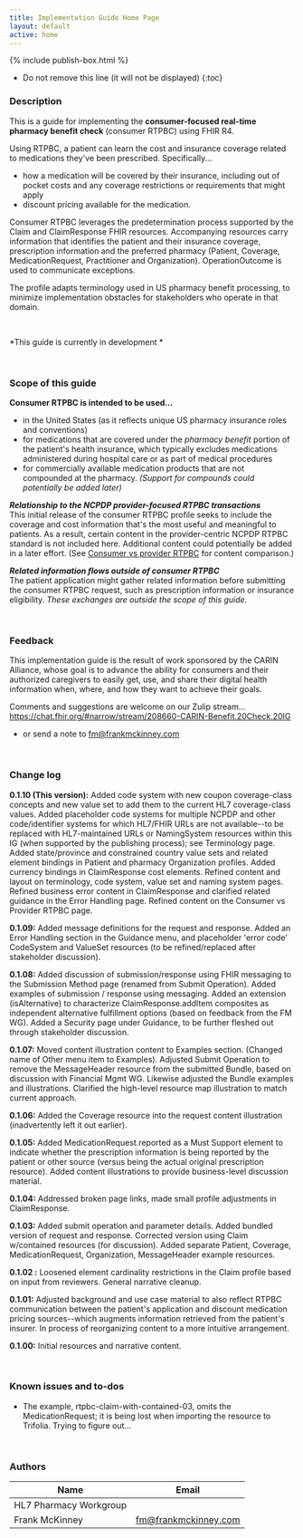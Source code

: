 ```yaml
---
title: Implementation Guide Home Page
layout: default
active: home
---
```


{% include publish-box.html %}

<!-- { :.no_toc } -->

<!-- TOC  the css styling for this is \pages\assets\css\project.css under 'markdown-toc'-->

* Do not remove this line (it will not be displayed)
{:toc}

<!-- end TOC -->

### Description

This is a guide for implementing the **consumer-focused real-time pharmacy benefit check** (consumer RTPBC) using FHIR R4.

Using RTPBC, a patient can learn the cost and insurance coverage related to medications they've been prescribed. Specifically... 
* how a medication will be covered by their insurance, including out of pocket costs and any coverage restrictions or requirements that might apply
* discount pricing available for the medication. 

Consumer RTPBC leverages the predetermination process supported by the Claim and ClaimResponse FHIR resources. Accompanying resources carry information that identifies the patient and their insurance coverage, prescription information and the preferred pharmacy (Patient, Coverage, MedicationRequest, Practitioner and Organization). OperationOutcome is used to communicate exceptions.

The profile adapts terminology used in US pharmacy benefit processing, to minimize implementation obstacles for stakeholders who operate in that domain.

<br/>

*This guide is currently in development *

<br/>


### Scope of this guide
**Consumer RTPBC is intended to be used...**
* in the United States (as it reflects unique US pharmacy insurance roles and conventions)
* for medications that are covered under the *pharmacy benefit* portion of the patient's health insurance, which typically excludes medications administered during hospital care or as part of medical procedures
* for commercially available medication products that are not compounded at the pharmacy. *(Support for compounds could potentially be added later)*

***Relationship to the NCPDP provider-focused RTPBC transactions*** <br/>
This initial release of the consumer RTPBC profile seeks to include the coverage and cost information that's the most useful and meaningful to patients. As a result, certain content in the provider-centric NCPDP RTPBC standard is not included here. Additional content could potentially be added in a later effort. (See <a href="Consumer_vs_provider_RTPBC.html">Consumer vs provider RTPBC</a> for content comparison.)

***Related information flows outside of consumer RTPBC*** <br/>
The patient application might gather related information before submitting the consumer RTPBC request, such as prescription information or insurance eligibility. *These exchanges are outside the scope of this guide.*

<br>

### Feedback
This implementation guide is the result of work sponsored by the CARIN Alliance, whose goal is to advance the ability for consumers and their authorized caregivers to easily get, use, and share their digital health information when, where, and how they want to achieve their goals.

Comments and suggestions are welcome on our Zulip stream...
https://chat.fhir.org/#narrow/stream/208660-CARIN-Benefit.20Check.20IG

* or send a note to fm@frankmckinney.com

<br/>

### Change log

**0.1.10 (This version):** Added code system with new coupon coverage-class concepts and new value set to add them to the current HL7 coverage-class values. Added placeholder code systems for multiple NCPDP and other code/identifier systems for which HL7/FHIR URLs are not available--to be replaced with HL7-maintained URLs or NamingSystem resources within this IG (when supported by the publishing process); see Terminology page. Added state/province and constrained country value sets and related element bindings in Patient and pharmacy Organization profiles. Added currency bindings in ClaimResponse cost elements. Refined content and layout on terminology, code system, value set and naming system pages. Refined business error content in ClaimResponse and clarified related guidance in the Error Handling page. Refined content on the Consumer vs Provider RTPBC page. 

**0.1.09:** Added message definitions for the request and response. Added an Error Handling section in the Guidance menu, and placeholder 'error code' CodeSystem and ValueSet resources (to be refined/replaced after stakeholder discussion). 

**0.1.08:** Added discussion of submission/response using FHIR messaging to the Submission Method page (renamed from Submit Operation). Added examples of submission / response using messaging. Added an extension (isAlternative) to characterize ClaimResponse.addItem composites as independent alternative fulfillment options (based on feedback from the FM WG). Added a Security page under Guidance, to be further fleshed out through stakeholder discussion.

**0.1.07:** Moved content illustration content to Examples section. (Changed name of Other menu item to Examples). Adjusted Submit Operation to remove the MessageHeader resource from the submitted Bundle, based on discussion with Financial Mgmt WG. Likewise adjusted the Bundle examples and illustrations. Clarified the high-level resource map illustration to match current approach. 

**0.1.06:** Added the Coverage resource into the request content illustration (inadvertently left it out earlier).

**0.1.05:** Added MedicationRequest.reported as a Must Support element to indicate whether the prescription information is being reported by the patient or other source (versus being the actual original prescription resource). Added content illustrations to provide business-level discussion material.

**0.1.04:** Addressed broken page links, made small profile adjustments in ClaimResponse.

**0.1.03:** Added submit operation and parameter details. Added bundled version of request and response. Corrected version using Claim w/contained resources (for discussion). Added separate Patient, Coverage, MedicationRequest, Organization, MessageHeader example resources.

**0.1.02 :** Loosened element cardinality restrictions in the Claim profile based on input from reviewers. General narrative cleanup.

**0.1.01:** Adjusted background and use case material to also reflect RTPBC communication between the patient's application and discount medication pricing sources--which augments information retrieved from the patient's insurer. In process of reorganizing content to a more intuitive arrangement. 

**0.1.00:** Initial resources and narrative content.

<br/>

### Known issues and to-dos
* The example, rtpbc-claim-with-contained-03, omits the MedicationRequest; it is being lost when importing the resource to Trifolia. Trying to figure out...


<br/>

### Authors

<table>
<thead>
<tr>
<th>Name</th>
<th>Email</th>
</tr>
</thead>
<tbody>
<tr>
<td>HL7 Pharmacy Workgroup</td>
<td></td>
</tr>
<tr>
<td>Frank McKinney</td>
<td><a href="mailto:fm@frankmckinney.com">fm@frankmckinney.com</a></td>
</tr>
</tbody>
</table>


